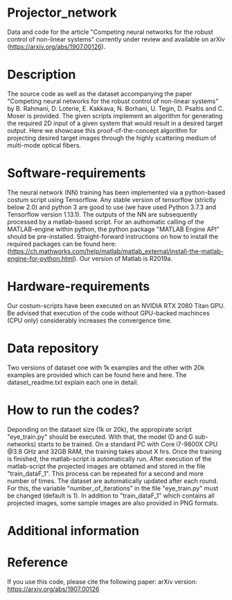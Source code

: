 # Projector_network
Data and code for the article "Competing neural networks for the robust control of non-linear systems" currently under review and available on arXiv (https://arxiv.org/abs/1907.00126).


# Description
The source code as well as the dataset accompanying the paper "Competing neural networks for the robust control of non-linear systems" by B. Rahmani, D. Loterie, E. Kakkava, N. Borhani, U. Tegin, D. Psaltis and C. Moser is provided. The given scripts implement an algorithm for generating the required 2D input of a given system that would result in a desired target output. Here we showcase this proof-of-the-concept algorithm for projecting desired target images through the highly scattering medium of multi-mode optical fibers. 

# Software-requirements
The neural network (NN) training has been implemented via a python-based costum script using Tensorflow. Any stable version of tensorflow (strictly below 2.0) and python 3 are good to use (we have used Python 3.7.3 and Tensorflow version 1.13.1). The outputs of the NN are subsequently processed by a matlab-based script. For an authomatic calling of the MATLAB-engine within python, the python package "MATLAB Engine API" should be pre-installed. Straight-forward instructions on how to install the required packages can be found here: (https://ch.mathworks.com/help/matlab/matlab_external/install-the-matlab-engine-for-python.html). Our version of Matlab is R2019a.


# Hardware-requirements
Our costum-scripts have been executed on an NVIDIA RTX 2080 Titan GPU. Be advised that execution of the code without GPU-backed machinces (CPU only) considerably increases the convergence time.


# Data repository

Two versions of dataset one with 1k examples and the other with 20k examples are provided which can be found here and here. The dataset_readme.txt explain each one in detail.


# How to run the codes?
Deponding on the dataset size (1k or 20k), the appropirate script "eye_train.py" should be executed. With that, the model (D and G sub-networks) starts to be trained. On a standard PC with Core i7-9800X CPU @3.8 GHz and 32GB RAM, the training takes about X hrs. Once the training is finished, the matlab-script is automatically run. After execution of the matlab-script the projected images are obtained and stored in the file "train_dataF_1". This process can be repeated for a second and more number of times. The dataset are automatically updated after each round. For this, the variable "number_of_iterations" in the file "eye_train.py" must be changed (default is 1). In addition to "train_dataF_1" which contains all projected images, some sample images are also provided in PNG formats.
# Additional information



# Reference
If you use this code, please cite the following paper:
arXiv version: https://arxiv.org/abs/1907.00126
  

